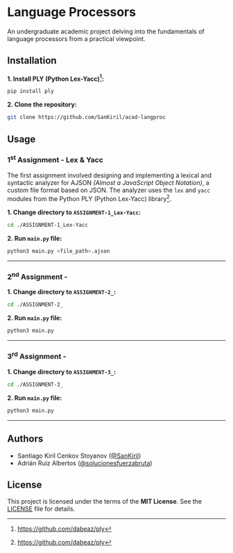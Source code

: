 # Language Processors
An undergraduate academic project delving into the fundamentals of language processors from a practical viewpoint.

## Installation
**1. Install PLY (Python Lex-Yacc)[^1]:**
```bash
pip install ply
```
**2. Clone the repository:**
```bash
git clone https://github.com/SanKiril/acad-langproc
```

## Usage
### 1<sup>st</sup> Assignment - Lex & Yacc
The first assignment involved designing and implementing a lexical and syntactic analyzer for AJSON *(Almost a JavaScript Object Notation)*, a custom file format based on JSON. The analyzer uses the `lex` and `yacc` modules from the Python PLY (Python Lex-Yacc) library[^1].

**1. Change directory to `ASSIGNMENT-1_Lex-Yacc`:**
```bash
cd ./ASSIGNMENT-1_Lex-Yacc
```
**2. Run `main.py` file:**
```bash
python3 main.py <file_path>.ajson
```
---
### 2<sup>nd</sup> Assignment - 
**1. Change directory to `ASSIGNMENT-2_`:**
```bash
cd ./ASSIGNMENT-2_
```
**2. Run `main.py` file:**
```bash
python3 main.py
```
---
### 3<sup>rd</sup> Assignment - 
**1. Change directory to `ASSIGNMENT-3_`:**
```bash
cd ./ASSIGNMENT-3_
```
**2. Run `main.py` file:**
```bash
python3 main.py
```
---
## Authors
- Santiago Kiril Cenkov Stoyanov ([@SanKiril](https://github.com/SanKiril))
- Adrián Ruiz Albertos ([@solucionesfuerzabruta](https://github.com/solucionesfuerzabruta))

## License
This project is licensed under the terms of the **MIT License**. See the [LICENSE](LICENSE) file for details.

[^1]: https://github.com/dabeaz/ply
